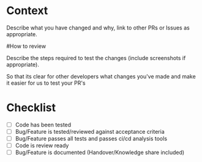 # Context

Describe what you have changed and why, link to other PRs or Issues as appropriate.

#How to review

Describe the steps required to test the changes (include screenshots if appropriate).

So that its clear for other developers what changes you've made and make it easier for us to test your PR's

# Checklist
- [ ] Code has been tested
- [ ] Bug/Feature is tested/reviewed against acceptance criteria
- [ ] Bug/Feature passes all tests and passes ci/cd analysis tools
- [ ] Code is review ready
- [ ] Bug/Feature is documented (Handover/Knowledge share included)